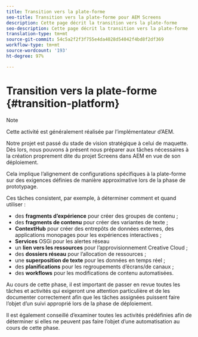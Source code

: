 ```yaml
---
title: Transition vers la plate-forme
seo-title: Transition vers la plate-forme pour AEM Screens
description: Cette page décrit la transition vers la plate-forme
seo-description: Cette page décrit la transition vers la plate-forme
translation-type: tm+mt
source-git-commit: 54c5a2f2f3f755e4da4028d54042f4bd8f2df369
workflow-type: tm+mt
source-wordcount: '193'
ht-degree: 97%

---
```



# Transition vers la plate-forme {#transition-platform}

>[!NOTE]
>
>Cette activité est généralement réalisée par l’implémentateur d’AEM.

Notre projet est passé du stade de vision stratégique à celui de maquette. Dès lors, nous pouvons à présent nous préparer aux tâches nécessaires à la création proprement dite du projet Screens dans AEM en vue de son déploiement.

Cela implique l’alignement de configurations spécifiques à la plate-forme sur des exigences définies de manière approximative lors de la phase de prototypage.

Ces tâches consistent, par exemple, à déterminer comment et quand utiliser :

* des **fragments d’expérience** pour créer des groupes de contenu ;
* des **fragments de contenu** pour créer des variantes de texte ;
* **ContextHub** pour créer des entrepôts de données externes, des applications monopages pour les expériences interactives ;
* **Services** OSGi pour les alertes réseau
* un **lien vers les ressources** pour l’approvisionnement Creative Cloud ;
* des **dossiers réseau** pour l’allocation de ressources ;
* une **superposition de texte** pour les données en temps réel ;
* des **planifications** pour les regroupements d’écrans/de canaux ;
* des **workflows** pour les modifications de contenu automatisées.

Au cours de cette phase, il est important de passer en revue toutes les tâches et activités qui exigeront une attention particulière et de les documenter correctement afin que les tâches assignées puissent faire l’objet d’un suivi approprié lors de la phase de déploiement.

Il est également conseillé d’examiner toutes les activités prédéfinies afin de déterminer si elles ne peuvent pas faire l’objet d’une automatisation au cours de cette phase.
